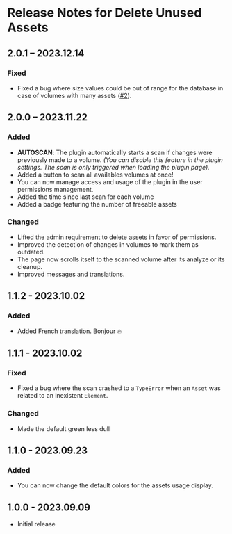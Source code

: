 # Release Notes for Delete Unused Assets

## 2.0.1 – 2023.12.14
### Fixed
* Fixed a bug where size values could be out of range for the database in case of volumes with many assets ([#2](https://github.com/orbital-flight/craft-delete-assets/issues/2)).

## 2.0.0 – 2023.11.22
### Added
* **AUTOSCAN**: The plugin automatically starts a scan if changes were previously made to a volume. *(You can disable this feature in the plugin settings. The scan is only triggered when loading the plugin page).*
* Added a button to scan all availables volumes at once! 
* You can now manage access and usage of the plugin in the user permissions management.
* Added the time since last scan for each volume
* Added a badge featuring the number of freeable assets

### Changed
* Lifted the admin requirement to delete assets in favor of permissions.
* Improved the detection of changes in volumes to mark them as outdated.
* The page now scrolls itself to the scanned volume after its analyze or its cleanup.
* Improved messages and translations.

## 1.1.2 - 2023.10.02
### Added
* Added French translation. Bonjour 🔥

## 1.1.1 - 2023.10.02
### Fixed
* Fixed a bug where the scan crashed to a `TypeError` when an `Asset` was related to an inexistent `Element`.

### Changed
* Made the default green less dull


## 1.1.0 - 2023.09.23
### Added
* You can now change the default colors for the assets usage display.

## 1.0.0 - 2023.09.09
* Initial release
